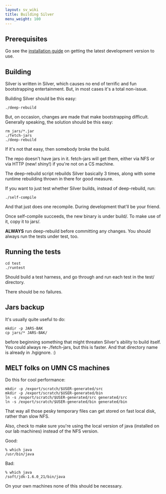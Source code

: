```yaml
---
layout: sv_wiki
title: Building Silver
menu_weight: 100
---
```


## Prerequisites

Go see the [installation guide](install-guide) on getting the latest
development version to use. 

## Building

Silver is written in Silver, which causes no end of terrific and fun
bootstrapping entertainment. But, in most cases it's a total
non-issue. 

Building Silver should be this easy:

```
./deep-rebuild
```

But, on occasion, changes are made that make bootstrapping difficult. Generally speaking, the solution should be this easy:

```
rm jars/*.jar
./fetch-jars
./deep-rebuild
```

If it's not that easy, then somebody broke the build.

The repo doesn't have jars in it. fetch-jars will get them, either via NFS or via HTTP (new! shiny!) if you're not on a CS machine.

The deep-rebuild script rebuilds Silver basically 3 times, along with some runtime rebuilding thrown in there for good measure.

If you want to just test whether Silver builds, instead of deep-rebuild, run:

```
./self-compile
```

And that just does one recompile.  During development that'll be your friend.

Once self-compile succeeds, the new binary is under build/. To make use of it, copy it to jars/.

**ALWAYS** run deep-rebuild before committing any changes.  You should always run the tests under test, too.

## Running the tests

```
cd test
./runtest
```

Should build a test harness, and go through and run each test in the test/ directory.

There should be no failures.

## Jars backup

It's usually quite useful to do:

```
mkdir -p JARS-BAK
cp jars/* JARS-BAK/
```

before beginning something that might threaten Silver's ability to build itself. You could always re-./fetch-jars, but this is faster. And that directory name is already in .hgignore. :)

## MELT folks on UMN CS machines

Do this for cool performance:

```
mkdir -p /export/scratch/$USER-generated/src
mkdir -p /export/scratch/$USER-generated/bin
ln -s /export/scratch/$USER-generated/src generated/src
ln -s /export/scratch/$USER-generated/bin generated/bin
```

That way all those pesky temporary files can get stored on fast local disk, rather than slow NFS.

Also, check to make sure you're using the local version of java (installed on our lab machines) instead of the NFS version.

Good:

```
% which java
/usr/bin/java
```

Bad:

```
% which java
/soft/jdk-1.6.0_21/bin/java
```

On your own machines none of this should be necessary.
